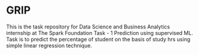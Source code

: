 # GRIP
This is the task repository for Data Science and Business Analytics internship at The Spark Foundation
Task - 1
Prediction using supervised ML. Task is to predict the percentage of student on the basis of study hrs using simple linear regression technique.

